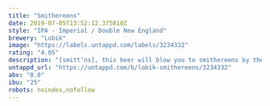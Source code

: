```yaml
---
title: "Smithereens"
date: 2019-07-05T13:52:12.375810Z
style: "IPA - Imperial / Double New England"
brewery: "Lobik"
image: "https://labels.untappd.com/labels/3234332"
rating: "4.05"
description: "[smitt’ns], this beer will blow you to smithereens by the sheer ammount of el dorado and equinox hops"
untappd_url: "https://untappd.com/b/lobik-smithereens/3234332"
abv: "8.0"
ibu: "25"
robots: noindex,nofollow
---
```

